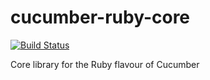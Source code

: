 cucumber-ruby-core
==================

[![Build Status](https://secure.travis-ci.org/cucumber/cucumber-ruby-core.png)](http://travis-ci.org/cucumber/cucumber-ruby-core)

Core library for the Ruby flavour of Cucumber
